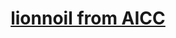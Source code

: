 <h1 align="center">
  <a href="https://github.com/dec0dOS/amazing-github-template">
  lionnoil from AICC
  </a>
</h1>

<div align="center">

<div align="center">
<br />
